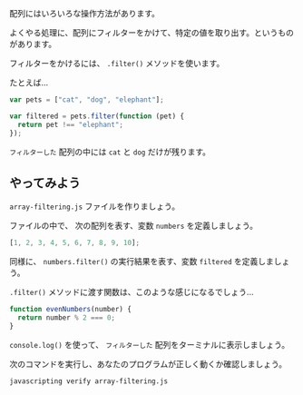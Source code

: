 配列にはいろいろな操作方法があります。

よくやる処理に、配列にフィルターをかけて、特定の値を取り出す。というものがあります。

フィルターをかけるには、 `.filter()` メソッドを使います。

たとえば...

```js
var pets = ["cat", "dog", "elephant"];

var filtered = pets.filter(function (pet) {
  return pet !== "elephant";
});
```

`フィルターした` 配列の中には `cat` と `dog` だけが残ります。

## やってみよう

`array-filtering.js` ファイルを作りましょう。

ファイルの中で、 次の配列を表す、変数 `numbers` を定義しましょう。

```js
[1, 2, 3, 4, 5, 6, 7, 8, 9, 10];
```

同様に、 `numbers.filter()` の実行結果を表す、変数 `filtered` を定義しましょう。

`.filter()` メソッドに渡す関数は、このような感じになるでしょう...

```js
function evenNumbers(number) {
  return number % 2 === 0;
}
```

`console.log()` を使って、 `フィルターした` 配列をターミナルに表示しましょう。

次のコマンドを実行し、あなたのプログラムが正しく動くか確認しましょう。

```bash
javascripting verify array-filtering.js
```
